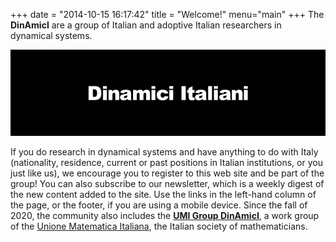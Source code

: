 +++
date = "2014-10-15 16:17:42"
title = "Welcome!"
menu="main"
+++
The **DinAmicI** are a group of Italian and adoptive Italian researchers
in dynamical systems.

![DINAMICI_2_2](static/DINAMICI_2_2.gif)

If you do research in dynamical systems and have anything to do with
Italy (nationality, residence, current or past positions in Italian
institutions, or you just like us), we encourage you to register to this
web site and be part of the group! You can also subscribe to our
newsletter, which is a weekly digest of the new content added to the
site. Use the links in the left-hand column of the page, or the footer,
if you are using a mobile device. Since the fall of 2020, the community
also includes the [**UMI Group
DinAmicI**](https://umi.dm.unibo.it/gruppi-umi-2/gruppo-umi-dinamici/),
a work group of the [Unione Matematica
Italiana](https://umi.dm.unibo.it/), the Italian society of
mathematicians.
